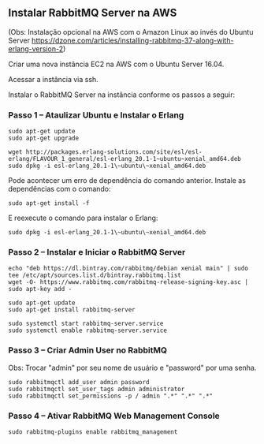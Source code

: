 ## Instalar RabbitMQ Server na AWS

(Obs: Instalação opcional na AWS com o Amazon Linux ao invés do Ubuntu Server https://dzone.com/articles/installing-rabbitmq-37-along-with-erlang-version-2)

Criar uma nova instância EC2 na AWS com o Ubuntu Server 16.04. 

Acessar a instância via ssh.

Instalar o RabbitMQ Server na instância conforme os passos a seguir:

### Passo 1 – Ataulizar Ubuntu e Instalar o Erlang

```
sudo apt-get update
sudo apt-get upgrade
```

```
wget http://packages.erlang-solutions.com/site/esl/esl-erlang/FLAVOUR_1_general/esl-erlang_20.1-1~ubuntu~xenial_amd64.deb
sudo dpkg -i esl-erlang_20.1-1\~ubuntu\~xenial_amd64.deb
```
Pode acontecer um erro de dependência do comando anterior. Instale as dependências com o comando:

```
sudo apt-get install -f
```

E reexecute o comando para instalar o Erlang:

```
sudo dpkg -i esl-erlang_20.1-1\~ubuntu\~xenial_amd64.deb
```

### Passo 2 – Instalar e Iniciar o RabbitMQ Server

```
echo "deb https://dl.bintray.com/rabbitmq/debian xenial main" | sudo tee /etc/apt/sources.list.d/bintray.rabbitmq.list
wget -O- https://www.rabbitmq.com/rabbitmq-release-signing-key.asc | sudo apt-key add -
```
```
sudo apt-get update
sudo apt-get install rabbitmq-server
```

```
sudo systemctl start rabbitmq-server.service
sudo systemctl enable rabbitmq-server.service
```


### Passo 3 – Criar Admin User no RabbitMQ

Obs: Trocar "admin" por seu nome de usuário e "password" por uma senha.

```
sudo rabbitmqctl add_user admin password 
sudo rabbitmqctl set_user_tags admin administrator
sudo rabbitmqctl set_permissions -p / admin ".*" ".*" ".*"
```


### Passo 4 – Ativar RabbitMQ Web Management Console

```
sudo rabbitmq-plugins enable rabbitmq_management
```
